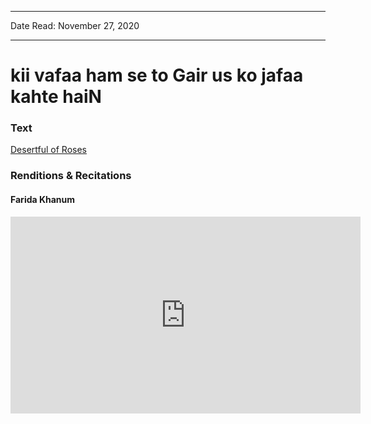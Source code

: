
---

Date Read: November 27, 2020

---


# kii vafaa ham se to Gair us ko jafaa kahte haiN


### Text

[Desertful of Roses](http://www.columbia.edu/itc/mealac/pritchett/00ghalib/086/index_086.html)

### Renditions & Recitations

#### Farida Khanum

<iframe width="560" height="315" src="https://www.youtube.com/embed/ZrM23PZGym4" title="YouTube video player" frameborder="0" allow="accelerometer; autoplay; clipboard-write; encrypted-media; gyroscope; picture-in-picture" allowfullscreen></iframe>

